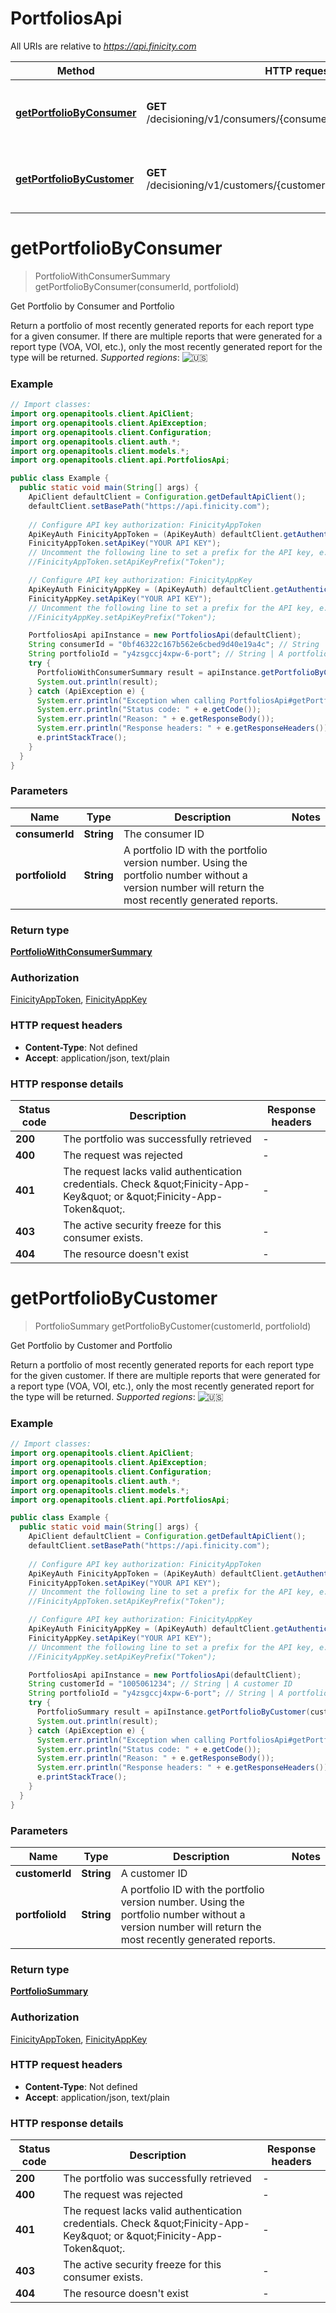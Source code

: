 # PortfoliosApi

All URIs are relative to *https://api.finicity.com*

| Method | HTTP request | Description |
|------------- | ------------- | -------------|
| [**getPortfolioByConsumer**](PortfoliosApi.md#getPortfolioByConsumer) | **GET** /decisioning/v1/consumers/{consumerId}/portfolios/{portfolioId} | Get Portfolio by Consumer and Portfolio |
| [**getPortfolioByCustomer**](PortfoliosApi.md#getPortfolioByCustomer) | **GET** /decisioning/v1/customers/{customerId}/portfolios/{portfolioId} | Get Portfolio by Customer and Portfolio |


<a id="getPortfolioByConsumer"></a>
# **getPortfolioByConsumer**
> PortfolioWithConsumerSummary getPortfolioByConsumer(consumerId, portfolioId)

Get Portfolio by Consumer and Portfolio

Return a portfolio of most recently generated reports for each report type for a given consumer. If there are multiple reports that were generated for a report type (VOA, VOI, etc.), only the most recently generated report for the type will be returned.  _Supported regions_: ![🇺🇸](https://flagcdn.com/20x15/us.png)

### Example
```java
// Import classes:
import org.openapitools.client.ApiClient;
import org.openapitools.client.ApiException;
import org.openapitools.client.Configuration;
import org.openapitools.client.auth.*;
import org.openapitools.client.models.*;
import org.openapitools.client.api.PortfoliosApi;

public class Example {
  public static void main(String[] args) {
    ApiClient defaultClient = Configuration.getDefaultApiClient();
    defaultClient.setBasePath("https://api.finicity.com");
    
    // Configure API key authorization: FinicityAppToken
    ApiKeyAuth FinicityAppToken = (ApiKeyAuth) defaultClient.getAuthentication("FinicityAppToken");
    FinicityAppToken.setApiKey("YOUR API KEY");
    // Uncomment the following line to set a prefix for the API key, e.g. "Token" (defaults to null)
    //FinicityAppToken.setApiKeyPrefix("Token");

    // Configure API key authorization: FinicityAppKey
    ApiKeyAuth FinicityAppKey = (ApiKeyAuth) defaultClient.getAuthentication("FinicityAppKey");
    FinicityAppKey.setApiKey("YOUR API KEY");
    // Uncomment the following line to set a prefix for the API key, e.g. "Token" (defaults to null)
    //FinicityAppKey.setApiKeyPrefix("Token");

    PortfoliosApi apiInstance = new PortfoliosApi(defaultClient);
    String consumerId = "0bf46322c167b562e6cbed9d40e19a4c"; // String | The consumer ID
    String portfolioId = "y4zsgccj4xpw-6-port"; // String | A portfolio ID with the portfolio version number. Using the portfolio number without a version number will return the most recently generated reports.
    try {
      PortfolioWithConsumerSummary result = apiInstance.getPortfolioByConsumer(consumerId, portfolioId);
      System.out.println(result);
    } catch (ApiException e) {
      System.err.println("Exception when calling PortfoliosApi#getPortfolioByConsumer");
      System.err.println("Status code: " + e.getCode());
      System.err.println("Reason: " + e.getResponseBody());
      System.err.println("Response headers: " + e.getResponseHeaders());
      e.printStackTrace();
    }
  }
}
```

### Parameters

| Name | Type | Description  | Notes |
|------------- | ------------- | ------------- | -------------|
| **consumerId** | **String**| The consumer ID | |
| **portfolioId** | **String**| A portfolio ID with the portfolio version number. Using the portfolio number without a version number will return the most recently generated reports. | |

### Return type

[**PortfolioWithConsumerSummary**](PortfolioWithConsumerSummary.md)

### Authorization

[FinicityAppToken](../README.md#FinicityAppToken), [FinicityAppKey](../README.md#FinicityAppKey)

### HTTP request headers

 - **Content-Type**: Not defined
 - **Accept**: application/json, text/plain

### HTTP response details
| Status code | Description | Response headers |
|-------------|-------------|------------------|
| **200** | The portfolio was successfully retrieved |  -  |
| **400** | The request was rejected |  -  |
| **401** | The request lacks valid authentication credentials. Check \&quot;Finicity-App-Key\&quot; or \&quot;Finicity-App-Token\&quot;. |  -  |
| **403** | The active security freeze for this consumer exists. |  -  |
| **404** | The resource doesn&#39;t exist |  -  |

<a id="getPortfolioByCustomer"></a>
# **getPortfolioByCustomer**
> PortfolioSummary getPortfolioByCustomer(customerId, portfolioId)

Get Portfolio by Customer and Portfolio

Return a portfolio of most recently generated reports for each report type for the given customer. If there are multiple reports that were generated for a report type (VOA, VOI, etc.), only the most recently generated report for the type will be returned.  _Supported regions_: ![🇺🇸](https://flagcdn.com/20x15/us.png) 

### Example
```java
// Import classes:
import org.openapitools.client.ApiClient;
import org.openapitools.client.ApiException;
import org.openapitools.client.Configuration;
import org.openapitools.client.auth.*;
import org.openapitools.client.models.*;
import org.openapitools.client.api.PortfoliosApi;

public class Example {
  public static void main(String[] args) {
    ApiClient defaultClient = Configuration.getDefaultApiClient();
    defaultClient.setBasePath("https://api.finicity.com");
    
    // Configure API key authorization: FinicityAppToken
    ApiKeyAuth FinicityAppToken = (ApiKeyAuth) defaultClient.getAuthentication("FinicityAppToken");
    FinicityAppToken.setApiKey("YOUR API KEY");
    // Uncomment the following line to set a prefix for the API key, e.g. "Token" (defaults to null)
    //FinicityAppToken.setApiKeyPrefix("Token");

    // Configure API key authorization: FinicityAppKey
    ApiKeyAuth FinicityAppKey = (ApiKeyAuth) defaultClient.getAuthentication("FinicityAppKey");
    FinicityAppKey.setApiKey("YOUR API KEY");
    // Uncomment the following line to set a prefix for the API key, e.g. "Token" (defaults to null)
    //FinicityAppKey.setApiKeyPrefix("Token");

    PortfoliosApi apiInstance = new PortfoliosApi(defaultClient);
    String customerId = "1005061234"; // String | A customer ID
    String portfolioId = "y4zsgccj4xpw-6-port"; // String | A portfolio ID with the portfolio version number. Using the portfolio number without a version number will return the most recently generated reports.
    try {
      PortfolioSummary result = apiInstance.getPortfolioByCustomer(customerId, portfolioId);
      System.out.println(result);
    } catch (ApiException e) {
      System.err.println("Exception when calling PortfoliosApi#getPortfolioByCustomer");
      System.err.println("Status code: " + e.getCode());
      System.err.println("Reason: " + e.getResponseBody());
      System.err.println("Response headers: " + e.getResponseHeaders());
      e.printStackTrace();
    }
  }
}
```

### Parameters

| Name | Type | Description  | Notes |
|------------- | ------------- | ------------- | -------------|
| **customerId** | **String**| A customer ID | |
| **portfolioId** | **String**| A portfolio ID with the portfolio version number. Using the portfolio number without a version number will return the most recently generated reports. | |

### Return type

[**PortfolioSummary**](PortfolioSummary.md)

### Authorization

[FinicityAppToken](../README.md#FinicityAppToken), [FinicityAppKey](../README.md#FinicityAppKey)

### HTTP request headers

 - **Content-Type**: Not defined
 - **Accept**: application/json, text/plain

### HTTP response details
| Status code | Description | Response headers |
|-------------|-------------|------------------|
| **200** | The portfolio was successfully retrieved |  -  |
| **400** | The request was rejected |  -  |
| **401** | The request lacks valid authentication credentials. Check \&quot;Finicity-App-Key\&quot; or \&quot;Finicity-App-Token\&quot;. |  -  |
| **403** | The active security freeze for this consumer exists. |  -  |
| **404** | The resource doesn&#39;t exist |  -  |


